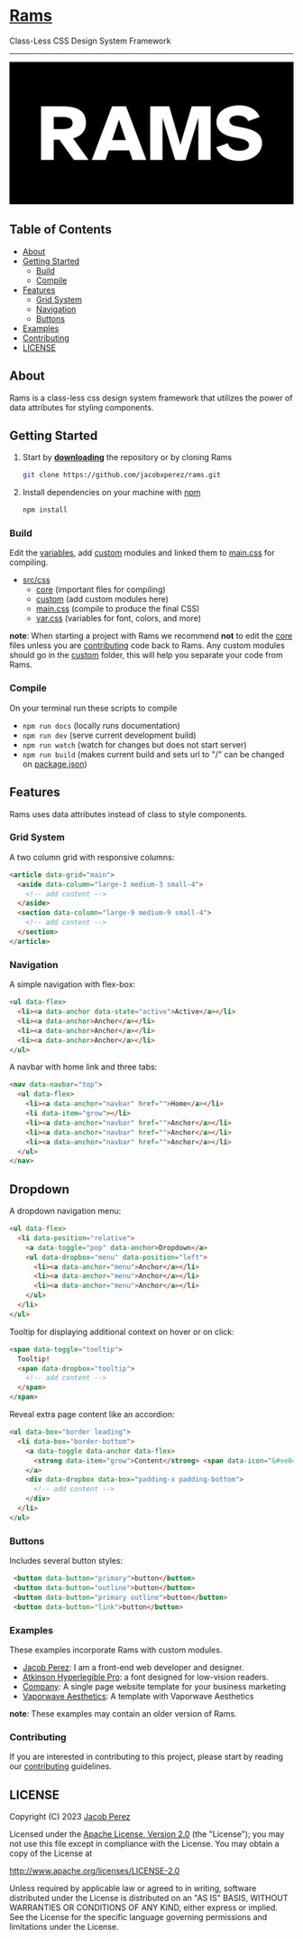 # [Rams](https://jacobxperez.github.io/rams/)

Class-Less CSS Design System Framework

---

![rams logo](docs/banner.jpg)

## Table of Contents

- [About](#about)
- [Getting Started](#getting-started)
  - [Build](#build)
  - [Compile](#compile)
- [Features](#features)
  - [Grid System](#grid-system)
  - [Navigation](#navigation)
  - [Buttons](#buttons)
- [Examples](#examples)
- [Contributing](#contributing)
- [LICENSE](#license)

## About

Rams is a class-less css design system framework that utilizes the power of data attributes for styling components.

## Getting Started

1) Start by **[downloading](https://github.com/jacobxperez/rams/archive/master.zip)** the repository or by cloning Rams

    ```bash
    git clone https://github.com/jacobxperez/rams.git
    ```

2) Install dependencies on your machine with [npm](https://www.npmjs.com/)

    ```bash
    npm install
    ```

### Build

Edit the [variables](https://github.com/jacobxperez/rams/blob/master/src/css/var.css), add
[custom](https://github.com/jacobxperez/rams/tree/master/src/css/custom) modules and linked
them to [main.css](https://github.com/jacobxperez/rams/blob/master/src/css/main.css) for compiling.

- [src/css](https://github.com/jacobxperez/rams/tree/master/src/css/)
  - [core](https://github.com/jacobxperez/rams/tree/master/src/css/core) (important files for compiling)
  - [custom](https://github.com/jacobxperez/rams/tree/master/src/css/custom) (add custom modules here)
  - [main.css](https://github.com/jacobxperez/rams/blob/master/src/css/main.css) (compile to produce the final CSS)
  - [var.css](https://github.com/jacobxperez/rams/blob/master/src/css/var.css) (variables for font, colors, and more)

**note**: When starting a project with Rams we recommend **not** to edit the [core](https://github.com/jacobxperez/rams/tree/master/src/css/core) files unless you are [contributing](https://github.com/jacobxperez/rams/blob/master/.github/CONTRIBUTING.md) code back to Rams. Any custom modules should go in the [custom](https://github.com/jacobxperez/rams/tree/master/src/css/custom) folder, this will help you separate your code from Rams.

### Compile

On your terminal run these scripts to compile

- `npm run docs` (locally runs documentation)
- `npm run dev` (serve current development build)
- `npm run watch` (watch for changes but does not start server)
- `npm run build` (makes current build and sets url to "/" can be changed on [package.json](https://github.com/jacobxperez/rams/blob/master/package.json))

## Features

Rams uses data attributes instead of class to style components.

### Grid System

A two column grid with responsive columns:

```html
<article data-grid="main">
  <aside data-column="large-3 medium-3 small-4">
    <!-- add content -->
  </aside>
  <section data-column="large-9 medium-9 small-4">
    <!-- add content -->
  </section>
</article>
```

### Navigation

A simple navigation with flex-box:

```html
<ul data-flex>
  <li><a data-anchor data-state="active">Active</a></li>
  <li><a data-anchor>Anchor</a></li>
  <li><a data-anchor>Anchor</a></li>
  <li><a data-anchor>Anchor</a></li>
</ul>
```

A navbar with home link and three tabs:

```html
<nav data-navbar="top">
  <ul data-flex>
    <li><a data-anchor="navbar" href="">Home</a></li>
    <li data-item="grow"></li>
    <li><a data-anchor="navbar" href="">Anchor</a></li>
    <li><a data-anchor="navbar" href="">Anchor</a></li>
    <li><a data-anchor="navbar" href="">Anchor</a></li> 
  </ul>
</nav>
```

## Dropdown

A dropdown navigation menu:

```html
<ul data-flex>
  <li data-position="relative">
    <a data-toggle="pop" data-anchor>Dropdown</a>
    <ul data-dropbox="menu" data-position="left">
      <li><a data-anchor="menu">Anchor</a></li>
      <li><a data-anchor="menu">Anchor</a></li>
      <li><a data-anchor="menu">Anchor</a></li>
    </ul>
  </li>
</ul>
```

Tooltip for displaying additional context on hover or on click:

```html
<span data-toggle="tooltip">
  Tooltip!
  <span data-dropbox="tooltip">
    <!-- add content -->
  </span>
</span>
```

Reveal extra page content like an accordion:

```html
<ul data-box="border leading">
  <li data-box="border-bottom"> 
    <a data-toggle data-anchor data-flex>
      <strong data-item="grow">Content</strong> <span data-icon="&#xe045;"></span>
    </a>
    <div data-dropbox data-box="padding-x padding-bottom">
      <!-- add content -->
    </div>
  </li>
</ul>
```

### Buttons

Includes several button styles:

```html
 <button data-button="primary">button</button>
 <button data-button="outline">button</button>
 <button data-button="primary outline">button</button>
 <button data-button="link">button</button> 
```

### Examples

These examples incorporate Rams with custom modules.

- [Jacob Perez](https://github.com/jacobxperez/blog): I am a front-end web developer and designer.
- [Atkinson Hyperlegible Pro](https://jacobxperez.github.io/atkinson-hyperlegible-pro/): a font designed for low-vision readers.
- [Company](https://github.com/jacobxperez/company): A single page website template for your business marketing
- [Vaporwave Aesthetics](https://github.com/jacobxperez/vaporwave-aesthetic): A template with Vaporwave Aesthetics

**note**: These examples may contain an older version of Rams.

### Contributing

If you are interested in contributing to this project, please start by reading our
[contributing](https://github.com/jacobxperez/rams/blob/master/.github/CONTRIBUTING.md) guidelines.

## LICENSE

Copyright (C) 2023 [Jacob Perez](https://jacobxperez.github.io/blog/)

Licensed under the [Apache License, Version 2.0](http://www.apache.org/licenses/LICENSE-2.0) (the "License"); you may not use this file except in compliance with the License. You may obtain a copy of the License at

<http://www.apache.org/licenses/LICENSE-2.0>

Unless required by applicable law or agreed to in writing, software distributed under the License is distributed on an "AS IS" BASIS, WITHOUT WARRANTIES OR CONDITIONS OF ANY KIND, either express or implied. See the License for the specific language governing permissions and limitations under the License.
